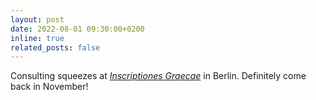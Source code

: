 ```yaml
---
layout: post
date: 2022-08-01 09:30:00+0200
inline: true
related_posts: false
---
```


Consulting squeezes at [*Inscriptiones Graecae*](https://ig.bbaw.de/de) in Berlin. Definitely come back in November!
